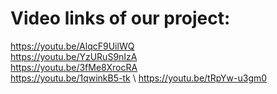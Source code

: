 # Video links of our project:
https://youtu.be/AlqcF9UilWQ \
https://youtu.be/YzURuS9nIzA \
https://youtu.be/3fMe8XrocRA \
https://youtu.be/1qwinkB5-tk \ 
https://youtu.be/tRpYw-u3gm0
